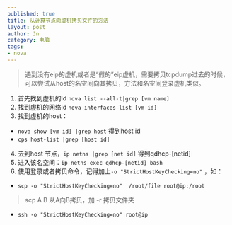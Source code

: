 ```yaml
---
published: true
title: 从计算节点向虚机拷贝文件的方法
layout: post
author: Jn
category: 电脑
tags: 
- nova
---
```


> 遇到没有eip的虚机或者是“假的”eip虚机，需要拷贝tcpdump过去的时候，可以尝试从host的名空间向其拷贝，方法和名空间登录虚机类似。

1. 首先找到虚机的id `nova list --all-t|grep [vm name]`
2. 找到虚机的网络id `nova interfaces-list [vm id]`
3. 找到虚机的host：
  * `nova show [vm id] |grep host` 得到host id
  * `cps host-list |grep [host id]`
4. 去到host 节点，`ip netns |grep [net id]` 得到qdhcp-[netid]
5. 进入该名空间：`ip netns exec qdhcp-[netid] bash`
6. 使用登录或者拷贝命令，记得加上`-o "StrictHostKeyChecking=no"` ，如：
  * `scp -o "StrictHostKeyChecking=no"  /root/file root@ip:/root`
  > scp A B 从A向B拷贝，加 -r 拷贝文件夹
  * `ssh -o "StrictHostKeyChecking=no" root@ip`

